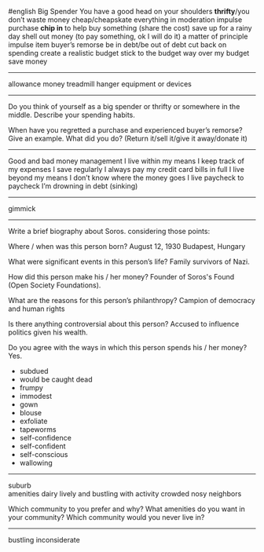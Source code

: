 #english
Big Spender
You have a good head on your shoulders
**thrifty**/you don’t waste money
cheap/cheapskate
everything in moderation
impulse purchase
**chip in** to help buy something (share the cost)
save up for a rainy day
shell out money (to pay something, ok I will do it)
a matter of principle
impulse item
buyer’s remorse
be in debt/be out of debt
cut back on spending
create  a realistic budget
stick to the budget
way over my budget
save money

----

allowance money
treadmill
hanger
equipment or devices

----------
Do you think of yourself as a big spender or thrifty or somewhere in the middle. Describe your spending habits.


When have you regretted a purchase and experienced buyer’s remorse? Give an example. What did you do? (Return it/sell it/give it away/donate it)

----
Good and bad money management
I live within my means
I keep track of my expenses
I save regularly
I always pay my credit card bills in full
I live beyond my means
I don’t know where the money goes
I live paycheck to paycheck
I’m drowning in debt (sinking)

---

gimmick

-----
Write a brief biography about Soros. considering those points: 

Where / when was this person born?  August 12, 1930 Budapest, Hungary 

What were significant events in this person’s life? Family survivors of Nazi.

How did this person make his / her money? Founder of Soros's Found (Open Society Foundations). 



What are the reasons for this person’s philanthropy? Campion of democracy and human rights

Is there anything controversial about this person?  Accused to influence politics given his wealth. 

Do you agree with the ways in which this person spends his / her money? Yes. 

- subdued
- would be caught dead
- frumpy
- immodest
- gown
- blouse
- exfoliate
- tapeworms
- self-confidence
- self-confident
- self-conscious
- wallowing
----
suburb  
amenities
dairy
lively and bustling with activity
crowded
nosy neighbors


Which community to you prefer and why?
What amenities do you want in your community?
Which community would you never live in?

----
bustling
inconsiderate